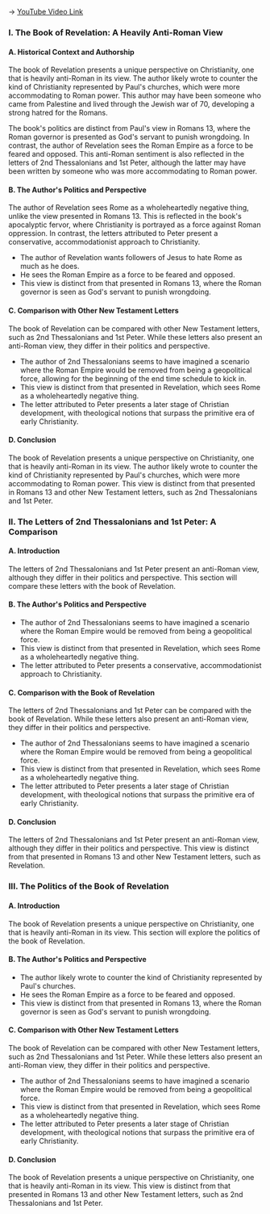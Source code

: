 -> [YouTube Video Link](https://www.youtube.com/watch?v=XJ9Gt_R5a-k&list=PL279CFA55C51E75E0&index=24&pp=iAQB)

### I. The Book of Revelation: A Heavily Anti-Roman View
#### A. Historical Context and Authorship

The book of Revelation presents a unique perspective on Christianity, one that is heavily anti-Roman in its view. The author likely wrote to counter the kind of Christianity represented by Paul's churches, which were more accommodating to Roman power. This author may have been someone who came from Palestine and lived through the Jewish war of 70, developing a strong hatred for the Romans.

The book's politics are distinct from Paul's view in Romans 13, where the Roman governor is presented as God's servant to punish wrongdoing. In contrast, the author of Revelation sees the Roman Empire as a force to be feared and opposed. This anti-Roman sentiment is also reflected in the letters of 2nd Thessalonians and 1st Peter, although the latter may have been written by someone who was more accommodating to Roman power.

#### B. The Author's Politics and Perspective

The author of Revelation sees Rome as a wholeheartedly negative thing, unlike the view presented in Romans 13. This is reflected in the book's apocalyptic fervor, where Christianity is portrayed as a force against Roman oppression. In contrast, the letters attributed to Peter present a conservative, accommodationist approach to Christianity.

*   The author of Revelation wants followers of Jesus to hate Rome as much as he does.
*   He sees the Roman Empire as a force to be feared and opposed.
*   This view is distinct from that presented in Romans 13, where the Roman governor is seen as God's servant to punish wrongdoing.

#### C. Comparison with Other New Testament Letters

The book of Revelation can be compared with other New Testament letters, such as 2nd Thessalonians and 1st Peter. While these letters also present an anti-Roman view, they differ in their politics and perspective.

*   The author of 2nd Thessalonians seems to have imagined a scenario where the Roman Empire would be removed from being a geopolitical force, allowing for the beginning of the end time schedule to kick in.
*   This view is distinct from that presented in Revelation, which sees Rome as a wholeheartedly negative thing.
*   The letter attributed to Peter presents a later stage of Christian development, with theological notions that surpass the primitive era of early Christianity.

#### D. Conclusion

The book of Revelation presents a unique perspective on Christianity, one that is heavily anti-Roman in its view. The author likely wrote to counter the kind of Christianity represented by Paul's churches, which were more accommodating to Roman power. This view is distinct from that presented in Romans 13 and other New Testament letters, such as 2nd Thessalonians and 1st Peter.

### II. The Letters of 2nd Thessalonians and 1st Peter: A Comparison
#### A. Introduction

The letters of 2nd Thessalonians and 1st Peter present an anti-Roman view, although they differ in their politics and perspective. This section will compare these letters with the book of Revelation.

#### B. The Author's Politics and Perspective

*   The author of 2nd Thessalonians seems to have imagined a scenario where the Roman Empire would be removed from being a geopolitical force.
*   This view is distinct from that presented in Revelation, which sees Rome as a wholeheartedly negative thing.
*   The letter attributed to Peter presents a conservative, accommodationist approach to Christianity.

#### C. Comparison with the Book of Revelation

The letters of 2nd Thessalonians and 1st Peter can be compared with the book of Revelation. While these letters also present an anti-Roman view, they differ in their politics and perspective.

*   The author of 2nd Thessalonians seems to have imagined a scenario where the Roman Empire would be removed from being a geopolitical force.
*   This view is distinct from that presented in Revelation, which sees Rome as a wholeheartedly negative thing.
*   The letter attributed to Peter presents a later stage of Christian development, with theological notions that surpass the primitive era of early Christianity.

#### D. Conclusion

The letters of 2nd Thessalonians and 1st Peter present an anti-Roman view, although they differ in their politics and perspective. This view is distinct from that presented in Romans 13 and other New Testament letters, such as Revelation.

### III. The Politics of the Book of Revelation
#### A. Introduction

The book of Revelation presents a unique perspective on Christianity, one that is heavily anti-Roman in its view. This section will explore the politics of the book of Revelation.

#### B. The Author's Politics and Perspective

*   The author likely wrote to counter the kind of Christianity represented by Paul's churches.
*   He sees the Roman Empire as a force to be feared and opposed.
*   This view is distinct from that presented in Romans 13, where the Roman governor is seen as God's servant to punish wrongdoing.

#### C. Comparison with Other New Testament Letters

The book of Revelation can be compared with other New Testament letters, such as 2nd Thessalonians and 1st Peter. While these letters also present an anti-Roman view, they differ in their politics and perspective.

*   The author of 2nd Thessalonians seems to have imagined a scenario where the Roman Empire would be removed from being a geopolitical force.
*   This view is distinct from that presented in Revelation, which sees Rome as a wholeheartedly negative thing.
*   The letter attributed to Peter presents a later stage of Christian development, with theological notions that surpass the primitive era of early Christianity.

#### D. Conclusion

The book of Revelation presents a unique perspective on Christianity, one that is heavily anti-Roman in its view. This view is distinct from that presented in Romans 13 and other New Testament letters, such as 2nd Thessalonians and 1st Peter.